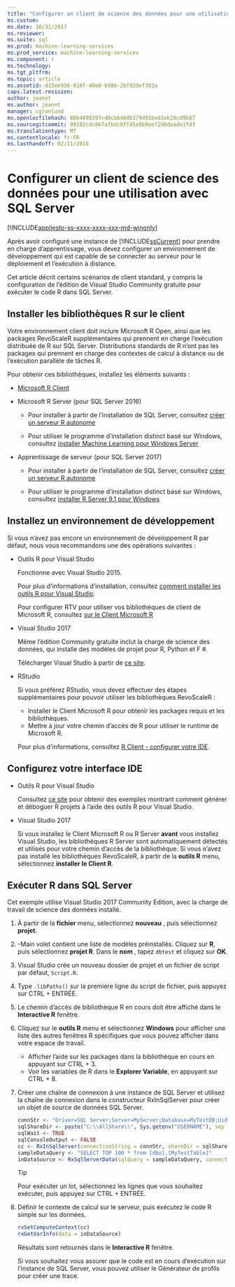 ```yaml
---
title: "Configurer un client de science des données pour une utilisation avec SQL Server | Documents Microsoft"
ms.custom: 
ms.date: 10/31/2017
ms.reviewer: 
ms.suite: sql
ms.prod: machine-learning-services
ms.prod_service: machine-learning-services
ms.component: r
ms.technology: 
ms.tgt_pltfrm: 
ms.topic: article
ms.assetid: d15ee956-918f-40e0-b986-2bf929ef303a
caps.latest.revision: 
author: jeannt
ms.author: jeannt
manager: cgronlund
ms.openlocfilehash: 80b4898397cd0cb6460b379d91be81eb28cd9b87
ms.sourcegitcommit: 99102cdc867a7bdc0ff45e8b9ee72d0daade1fd3
ms.translationtype: MT
ms.contentlocale: fr-FR
ms.lasthandoff: 02/11/2018
---
```

# <a name="set-up-a-data-science-client-for-use-with-sql-server"></a>Configurer un client de science des données pour une utilisation avec SQL Server
[!INCLUDE[appliesto-ss-xxxx-xxxx-xxx-md-winonly](../../includes/appliesto-ss-xxxx-xxxx-xxx-md-winonly.md)]

Après avoir configuré une instance de [!INCLUDE[ssCurrent](../../includes/sscurrent-md.md)] pour prendre en charge d’apprentissage, vous devez configurer un environnement de développement qui est capable de se connecter au serveur pour le déploiement et l’exécution à distance.

Cet article décrit certains scénarios de client standard, y compris la configuration de l’édition de Visual Studio Community gratuite pour exécuter le code R dans SQL Server.

## <a name="install-r-libraries-on-the-client"></a>Installer les bibliothèques R sur le client

Votre environnement client doit inclure Microsoft R Open, ainsi que les packages RevoScaleR supplémentaires qui prennent en charge l’exécution distribuée de R sur SQL Server. Distributions standards de R n’ont pas les packages qui prennent en charge des contextes de calcul à distance ou de l’exécution parallèle de tâches R.

Pour obtenir ces bibliothèques, installez les éléments suivants :
  
+ [Microsoft R Client](http://aka.ms/rclient/download)

+ Microsoft R Server (pour SQL Server 2016)

    - Pour installer à partir de l’installation de SQL Server, consultez [créer un serveur R autonome](../../advanced-analytics/r/create-a-standalone-r-server.md)

    - Pour utiliser le programme d’installation distinct basé sur Windows, consultez [installer Machine Learning pour Windows Server](https://docs.microsoft.com/machine-learning-server/install/machine-learning-server-windows-install)

+ Apprentissage de serveur (pour SQL Server 2017)

    - Pour installer à partir de l’installation de SQL Server, consultez [créer un serveur R autonome](../../advanced-analytics/r/create-a-standalone-r-server.md)

    - Pour utiliser le programme d’installation distinct basé sur Windows, consultez [installer R Server 9.1 pour Windows](https://docs.microsoft.com/machine-learning-server/install/r-server-install-windows)

## <a name="install-a-development-environment"></a>Installez un environnement de développement

Si vous n’avez pas encore un environnement de développement R par défaut, nous vous recommandons une des opérations suivantes :

+ Outils R pour Visual Studio

    Fonctionne avec Visual Studio 2015.

    Pour plus d’informations d’installation, consultez [comment installer les outils R pour Visual Studio](https://docs.microsoft.com/visualstudio/rtvs/installation).
 
    Pour configurer RTV pour utiliser vos bibliothèques de client de Microsoft R, consultez [sur le Client Microsoft R](https://docs.microsoft.com/machine-learning-server/r-client/what-is-microsoft-r-client)

+ Visual Studio 2017

    Même l’édition Community gratuite inclut la charge de science des données, qui installe des modèles de projet pour R, Python et F #.

    Télécharger Visual Studio à partir de [ce site](https://www.visualstudio.com/vs/). 

+ RStudio

    Si vous préférez RStudio, vous devez effectuer des étapes supplémentaires pour pouvoir utiliser les bibliothèques RevoScaleR :

    - Installer le Client Microsoft R pour obtenir les packages requis et les bibliothèques.
    - Mettre à jour votre chemin d’accès de R pour utiliser le runtime de Microsoft R.

    Pour plus d’informations, consultez [R Client - configurer votre IDE](https://docs.microsoft.com/machine-learning-server/r-client/what-is-microsoft-r-client#step-2-configure-your-ide).

## <a name="configure-your-ide"></a>Configurez votre interface IDE

+ Outils R pour Visual Studio

    Consultez [ce site](https://docs.microsoft.com/visualstudio/rtvs/getting-started-with-r) pour obtenir des exemples montrant comment générer et déboguer R projets à l’aide des outils R pour Visual Studio. 

+ Visual Studio 2017

    Si vous installez le Client Microsoft R ou R Server **avant** vous installez Visual Studio, les bibliothèques R Server sont automatiquement détectés et utilisés pour votre chemin d’accès de la bibliothèque. Si vous n’avez pas installé les bibliothèques RevoScaleR, à partir de la **outils R** menu, sélectionnez **installer le Client R**.

## <a name="run-r-in-sql-server"></a>Exécuter R dans SQL Server

Cet exemple utilise Visual Studio 2017 Community Edition, avec la charge de travail de science des données installé.

1. À partir de la **fichier** menu, sélectionnez **nouveau** , puis sélectionnez **projet**.

2. -Main volet contient une liste de modèles préinstallés. Cliquez sur **R**, puis sélectionnez **projet R**. Dans le **nom** , tapez `dbtest` et cliquez sur **OK**.

3. Visual Studio crée un nouveau dossier de projet et un fichier de script par défaut, `Script.R`. 

4. Type `.libPaths()` sur la première ligne du script de fichier, puis appuyez sur CTRL + ENTRÉE.

5. Le chemin d’accès de bibliothèque R en cours doit être affiché dans le **Interactive R** fenêtre. 

6. Cliquez sur le **outils R** menu et sélectionnez **Windows** pour afficher une liste des autres fenêtres R spécifiques que vous pouvez afficher dans votre espace de travail.
 
    + Afficher l’aide sur les packages dans la bibliothèque en cours en appuyant sur CTRL + 3.
    + Voir les variables de R dans le **Explorer Variable**, en appuyant sur CTRL + 8.

7. Créer une chaîne de connexion à une instance de SQL Server et utilisez la chaîne de connexion dans le constructeur RxInSqlServer pour créer un objet de source de données SQL Server. 

    ```r
    connStr <- "Driver=SQL Server;Server=MyServer;Database=MyTestDB;Uid=;Pwd="
    sqlShareDir <- paste("C:\\AllShare\\", Sys.getenv("USERNAME"), sep = "")
    sqlWait <- TRUE
    sqlConsoleOutput <- FALSE
    cc <- RxInSqlServer(connectionString = connStr, shareDir = sqlShareDir, wait = sqlWait, consoleOutput = sqlConsoleOutput)
    sampleDataQuery <- "SELECT TOP 100 * from [dbo].[MyTestTable]"
    inDataSource <- RxSqlServerData(sqlQuery = sampleDataQuery, connectionString = connStr, rowsPerRead = 500)
    ```

    > [!TIP]
    > Pour exécuter un lot, sélectionnez les lignes que vous souhaitez exécuter, puis appuyez sur CTRL + ENTRÉE.

8. Définir le contexte de calcul sur le serveur, puis exécutez le code R simple sur les données.

    ```r
    rxSetComputeContext(cc)
    rxGetVarInfo(data = inDataSource)
    ```

    Résultats sont retournés dans le **Interactive R** fenêtre.
    
    Si vous souhaitez vous assurer que le code est en cours d’exécution sur l’instance de SQL Server, vous pouvez utiliser le Générateur de profils pour créer une trace.